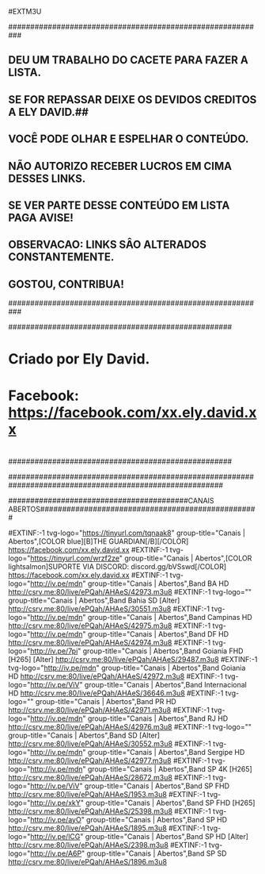 #EXTM3U


###########################################################
##    DEU UM TRABALHO DO CACETE PARA FAZER A LISTA.      ##
## SE FOR REPASSAR DEIXE OS DEVIDOS CREDITOS A ELY DAVID.##
##       VOCÊ PODE OLHAR E ESPELHAR O CONTEÚDO.          ##
## NÃO AUTORIZO RECEBER LUCROS EM CIMA DESSES LINKS.     ##
## SE VER PARTE DESSE CONTEÚDO EM LISTA PAGA AVISE!      ##
##  OBSERVACAO: LINKS SÂO ALTERADOS CONSTANTEMENTE.      ##
##     GOSTOU, CONTRIBUA!                                ##
###########################################################



###################################################
#                                                 #
# Criado por Ely David.                           #
# Facebook: https://facebook.com/xx.ely.david.xx  #
#                                                 #
###################################################




#########################################################################################################


#########################################CANAIS ABERTOS##################################################

#EXTINF:-1 tvg-logo="https://tinyurl.com/tqnaak8" group-title="Canais | Abertos",[COLOR blue][B]THE GUARDIAN[/B][/COLOR]
https://facebook.com/xx.ely.david.xx
#EXTINF:-1 tvg-logo="https://tinyurl.com/wrzf2ze" group-title="Canais | Abertos",[COLOR lightsalmon]SUPORTE VIA DISCORD: discord.gg/bVSswd[/COLOR]
https://facebook.com/xx.ely.david.xx
#EXTINF:-1 tvg-logo="http://iv.pe/mdn" group-title="Canais | Abertos",Band BA HD
http://csrv.me:80/live/ePQah/AHAeS/42973.m3u8
#EXTINF:-1 tvg-logo="" group-title="Canais | Abertos",Band Bahia SD [Alter]
http://csrv.me:80/live/ePQah/AHAeS/30551.m3u8
#EXTINF:-1 tvg-logo="http://iv.pe/mdn" group-title="Canais | Abertos",Band Campinas HD
http://csrv.me:80/live/ePQah/AHAeS/42975.m3u8
#EXTINF:-1 tvg-logo="http://iv.pe/mdn" group-title="Canais | Abertos",Band DF HD
http://csrv.me:80/live/ePQah/AHAeS/42974.m3u8
#EXTINF:-1 tvg-logo="http://iv.pe/7pi" group-title="Canais | Abertos",Band Goiania FHD [H265] [Alter]
http://csrv.me:80/live/ePQah/AHAeS/29487.m3u8
#EXTINF:-1 tvg-logo="http://iv.pe/mdn" group-title="Canais | Abertos",Band Goiania HD
http://csrv.me:80/live/ePQah/AHAeS/42972.m3u8
#EXTINF:-1 tvg-logo="http://iv.pe/ViV" group-title="Canais | Abertos",Band Internacional HD
http://csrv.me:80/live/ePQah/AHAeS/36646.m3u8
#EXTINF:-1 tvg-logo="" group-title="Canais | Abertos",Band PR HD
http://csrv.me:80/live/ePQah/AHAeS/42971.m3u8
#EXTINF:-1 tvg-logo="http://iv.pe/mdn" group-title="Canais | Abertos",Band RJ HD
http://csrv.me:80/live/ePQah/AHAeS/42976.m3u8
#EXTINF:-1 tvg-logo="" group-title="Canais | Abertos",Band SD [Alter]
http://csrv.me:80/live/ePQah/AHAeS/30552.m3u8
#EXTINF:-1 tvg-logo="http://iv.pe/mdn" group-title="Canais | Abertos",Band Sergipe HD
http://csrv.me:80/live/ePQah/AHAeS/42977.m3u8
#EXTINF:-1 tvg-logo="http://iv.pe/mdn" group-title="Canais | Abertos",Band SP 4K [H265]
http://csrv.me:80/live/ePQah/AHAeS/28672.m3u8
#EXTINF:-1 tvg-logo="http://iv.pe/ViV" group-title="Canais | Abertos",Band SP FHD
http://csrv.me:80/live/ePQah/AHAeS/1953.m3u8
#EXTINF:-1 tvg-logo="http://iv.pe/xkY" group-title="Canais | Abertos",Band SP FHD [H265]
http://csrv.me:80/live/ePQah/AHAeS/25398.m3u8
#EXTINF:-1 tvg-logo="http://iv.pe/ayO" group-title="Canais | Abertos",Band SP HD
http://csrv.me:80/live/ePQah/AHAeS/1895.m3u8
#EXTINF:-1 tvg-logo="http://iv.pe/lCG" group-title="Canais | Abertos",Band SP HD [Alter]
http://csrv.me:80/live/ePQah/AHAeS/2398.m3u8
#EXTINF:-1 tvg-logo="http://iv.pe/A6P" group-title="Canais | Abertos",Band SP SD
http://csrv.me:80/live/ePQah/AHAeS/1896.m3u8
